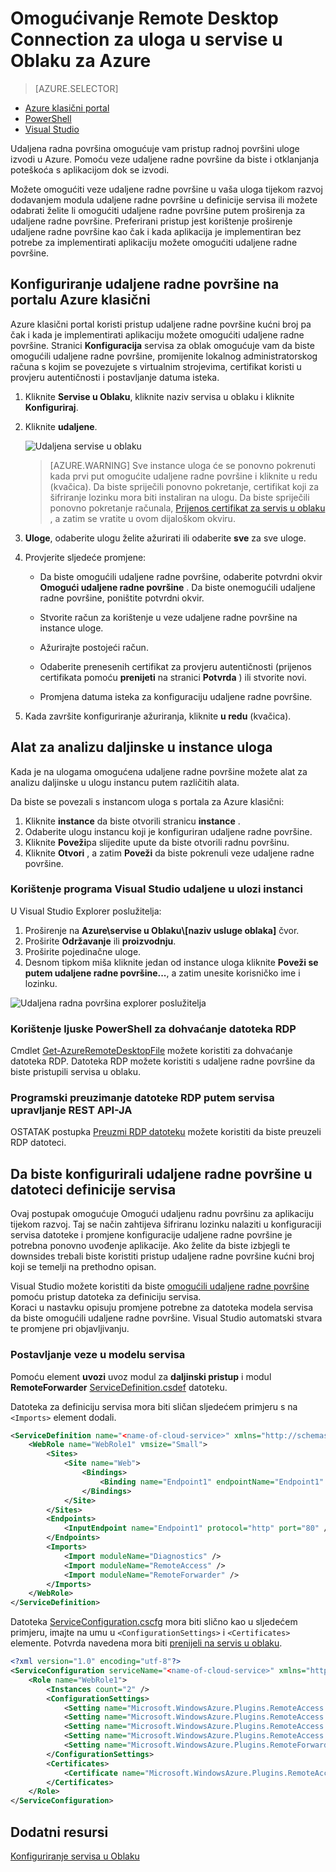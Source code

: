 <properties 
pageTitle="Omogućivanje Remote Desktop Connection za uloga u servise u Oblaku za Azure" 
description="Kako konfigurirati servisnoj aplikaciji azure oblaka dopustiti daljinske veze za stolna računala" 
services="cloud-services" 
documentationCenter="" 
authors="sbtron" 
manager="timlt" 
editor=""/>
<tags 
ms.service="cloud-services" 
ms.workload="tbd" 
ms.tgt_pltfrm="na" 
ms.devlang="na" 
ms.topic="article" 
ms.date="02/17/2016" 
ms.author="saurabh"/>

# <a name="enable-remote-desktop-connection-for-a-role-in-azure-cloud-services"></a>Omogućivanje Remote Desktop Connection za uloga u servise u Oblaku za Azure

>[AZURE.SELECTOR]
- [Azure klasični portal](cloud-services-role-enable-remote-desktop.md)
- [PowerShell](cloud-services-role-enable-remote-desktop-powershell.md)
- [Visual Studio](../vs-azure-tools-remote-desktop-roles.md)


Udaljena radna površina omogućuje vam pristup radnoj površini uloge izvodi u Azure. Pomoću veze udaljene radne površine da biste i otklanjanja poteškoća s aplikacijom dok se izvodi. 

Možete omogućiti veze udaljene radne površine u vaša uloga tijekom razvoj dodavanjem modula udaljene radne površine u definicije servisa ili možete odabrati želite li omogućiti udaljene radne površine putem proširenja za udaljene radne površine. Preferirani pristup jest korištenje proširenje udaljene radne površine kao čak i kada aplikacija je implementiran bez potrebe za implementirati aplikaciju možete omogućiti udaljene radne površine. 


## <a name="configure-remote-desktop-from-the-azure-classic-portal"></a>Konfiguriranje udaljene radne površine na portalu Azure klasični
Azure klasični portal koristi pristup udaljene radne površine kućni broj pa čak i kada je implementirati aplikaciju možete omogućiti udaljene radne površine. Stranici **Konfiguracija** servisa za oblak omogućuje vam da biste omogućili udaljene radne površine, promijenite lokalnog administratorskog računa s kojim se povezujete s virtualnim strojevima, certifikat koristi u provjeru autentičnosti i postavljanje datuma isteka. 


1. Kliknite **Servise u Oblaku**, kliknite naziv servisa u oblaku i kliknite **Konfiguriraj**.

2. Kliknite **udaljene**.
    
    ![Udaljena servise u oblaku](./media/cloud-services-role-enable-remote-desktop/CloudServices_Remote.png)
    
    > [AZURE.WARNING] Sve instance uloga će se ponovno pokrenuti kada prvi put omogućite udaljene radne površine i kliknite u redu (kvačica). Da biste spriječili ponovno pokretanje, certifikat koji za šifriranje lozinku mora biti instaliran na ulogu. Da biste spriječili ponovno pokretanje računala, [Prijenos certifikat za servis u oblaku](cloud-services-how-to-create-deploy/#how-to-upload-a-certificate-for-a-cloud-service) , a zatim se vratite u ovom dijaloškom okviru.
    

3. **Uloge**, odaberite ulogu želite ažurirati ili odaberite **sve** za sve uloge.

4. Provjerite sljedeće promjene:
    
    - Da biste omogućili udaljene radne površine, odaberite potvrdni okvir **Omogući udaljene radne površine** . Da biste onemogućili udaljene radne površine, poništite potvrdni okvir.
    
    - Stvorite račun za korištenje u veze udaljene radne površine na instance uloge.
    
    - Ažurirajte postojeći račun.
    
    - Odaberite prenesenih certifikat za provjeru autentičnosti (prijenos certifikata pomoću **prenijeti** na stranici **Potvrda** ) ili stvorite novi. 
    
    - Promjena datuma isteka za konfiguraciju udaljene radne površine.

5. Kada završite konfiguriranje ažuriranja, kliknite **u redu** (kvačica).


## <a name="remote-into-role-instances"></a>Alat za analizu daljinske u instance uloga
Kada je na ulogama omogućena udaljene radne površine možete alat za analizu daljinske u ulogu instancu putem različitih alata.

Da biste se povezali s instancom uloga s portala za Azure klasični:
    
  1.   Kliknite **instance** da biste otvorili stranicu **instance** .
  2.   Odaberite ulogu instancu koji je konfiguriran udaljene radne površine.
  3.   Kliknite **Poveži**pa slijedite upute da biste otvorili radnu površinu. 
  4.   Kliknite **Otvori** , a zatim **Poveži** da biste pokrenuli veze udaljene radne površine. 


### <a name="use-visual-studio-to-remote-into-a-role-instance"></a>Korištenje programa Visual Studio udaljene u ulozi instanci

U Visual Studio Explorer poslužitelja:

1. Proširenje na **Azure\\servise u Oblaku\\[naziv usluge oblaka]** čvor.
2. Proširite **Održavanje** ili **proizvodnju**.
3. Proširite pojedinačne uloge.
4. Desnom tipkom miša kliknite jedan od instance uloga kliknite **Poveži se putem udaljene radne površine...**, a zatim unesite korisničko ime i lozinku. 

![Udaljena radna površina explorer poslužitelja](./media/cloud-services-role-enable-remote-desktop/ServerExplorer_RemoteDesktop.png)


### <a name="use-powershell-to-get-the-rdp-file"></a>Korištenje ljuske PowerShell za dohvaćanje datoteka RDP
Cmdlet [Get-AzureRemoteDesktopFile](https://msdn.microsoft.com/library/azure/dn495261.aspx) možete koristiti za dohvaćanje datoteka RDP. Datoteka RDP možete koristiti s udaljene radne površine da biste pristupili servisa u oblaku.

### <a name="programmatically-download-the-rdp-file-through-the-service-management-rest-api"></a>Programski preuzimanje datoteke RDP putem servisa upravljanje REST API-JA
OSTATAK postupka [Preuzmi RDP datoteku](https://msdn.microsoft.com/library/jj157183.aspx) možete koristiti da biste preuzeli RDP datoteci. 



## <a name="to-configure-remote-desktop-in-the-service-definition-file"></a>Da biste konfigurirali udaljene radne površine u datoteci definicije servisa

Ovaj postupak omogućuje Omogući udaljenu radnu površinu za aplikaciju tijekom razvoj. Taj se način zahtijeva šifriranu lozinku nalaziti u konfiguraciji servisa datoteke i promjene konfiguracije udaljene radne površine je potrebna ponovno uvođenje aplikacije. Ako želite da biste izbjegli te downsides trebali biste koristiti pristup udaljene radne površine kućni broj koji se temelji na prethodno opisan.  

Visual Studio možete koristiti da biste [omogućili udaljene radne površine](../vs-azure-tools-remote-desktop-roles.md) pomoću pristup datoteka za definiciju servisa.  
Koraci u nastavku opisuju promjene potrebne za datoteka modela servisa da biste omogućili udaljene radne površine. Visual Studio automatski stvara te promjene pri objavljivanju.

### <a name="set-up-the-connection-in-the-service-model"></a>Postavljanje veze u modelu servisa 
Pomoću element **uvozi** uvoz modul za **daljinski pristup** i modul **RemoteForwarder** [ServiceDefinition.csdef](cloud-services-model-and-package.md#csdef) datoteku.

Datoteka za definiciju servisa mora biti sličan sljedećem primjeru s na `<Imports>` element dodali.

```xml
<ServiceDefinition name="<name-of-cloud-service>" xmlns="http://schemas.microsoft.com/ServiceHosting/2008/10/ServiceDefinition" schemaVersion="2013-03.2.0">
    <WebRole name="WebRole1" vmsize="Small">
        <Sites>
            <Site name="Web">
                <Bindings>
                    <Binding name="Endpoint1" endpointName="Endpoint1" />
                </Bindings>
            </Site>
        </Sites>
        <Endpoints>
            <InputEndpoint name="Endpoint1" protocol="http" port="80" />
        </Endpoints>
        <Imports>
            <Import moduleName="Diagnostics" />
            <Import moduleName="RemoteAccess" />
            <Import moduleName="RemoteForwarder" />
        </Imports>
    </WebRole>
</ServiceDefinition>
```
Datoteka [ServiceConfiguration.cscfg](cloud-services-model-and-package.md#cscfg) mora biti slično kao u sljedećem primjeru, imajte na umu u `<ConfigurationSettings>` i `<Certificates>` elemente. Potvrda navedena mora biti [prenijeli na servis u oblaku](../cloud-services-how-to-create-deploy.md#how-to-upload-a-certificate-for-a-cloud-service).

```xml
<?xml version="1.0" encoding="utf-8"?>
<ServiceConfiguration serviceName="<name-of-cloud-service>" xmlns="http://schemas.microsoft.com/ServiceHosting/2008/10/ServiceConfiguration" osFamily="3" osVersion="*" schemaVersion="2013-03.2.0">
    <Role name="WebRole1">
        <Instances count="2" />
        <ConfigurationSettings>
            <Setting name="Microsoft.WindowsAzure.Plugins.RemoteAccess.Enabled" value="true" />
            <Setting name="Microsoft.WindowsAzure.Plugins.RemoteAccess.AccountUsername" value="[name-of-user-account]" />
            <Setting name="Microsoft.WindowsAzure.Plugins.RemoteAccess.AccountEncryptedPassword" value="[base-64-encrypted-user-password]" />
            <Setting name="Microsoft.WindowsAzure.Plugins.RemoteAccess.AccountExpiration" value="[certificate-expiration]" />
            <Setting name="Microsoft.WindowsAzure.Plugins.RemoteForwarder.Enabled" value="true" />
        </ConfigurationSettings>
        <Certificates>
            <Certificate name="Microsoft.WindowsAzure.Plugins.RemoteAccess.PasswordEncryption" thumbprint="[certificate-thumbprint]" thumbprintAlgorithm="sha1" />
        </Certificates>
    </Role>
</ServiceConfiguration>
```


## <a name="additional-resources"></a>Dodatni resursi

[Konfiguriranje servisa u Oblaku](cloud-services-how-to-configure.md)